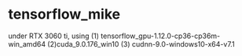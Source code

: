 # tensorflow_mike
under RTX 3060 ti, using (1) tensorflow_gpu-1.12.0-cp36-cp36m-win_amd64 (2)cuda_9.0.176_win10 (3) cudnn-9.0-windows10-x64-v7.1
